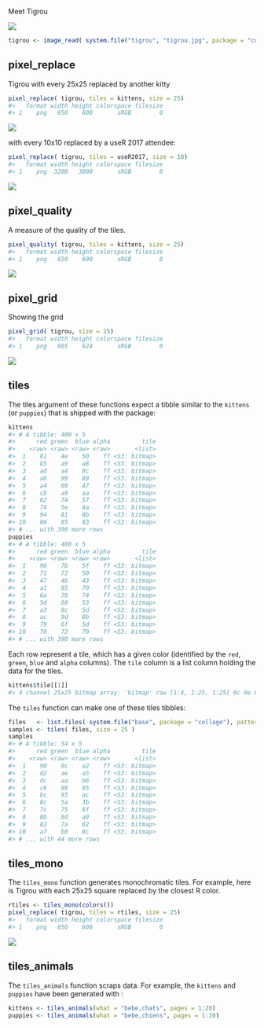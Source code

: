 
<!-- README.md is generated from README.Rmd. Please edit that file -->
Meet Tigrou

![](inst/tigrou/tigrou.jpg)

``` r
tigrou <- image_read( system.file("tigrou", "tigrou.jpg", package = "collage") )
```

pixel\_replace
--------------

Tigrou with every 25x25 replaced by another kitty

``` r
pixel_replace( tigrou, tiles = kittens, size = 25)
#>   format width height colorspace filesize
#> 1    png   650    600       sRGB        0
```

![](images/pixel_replace.png)

with every 10x10 replaced by a useR 2017 attendee:

``` r
pixel_replace( tigrou, tiles = useR2017, size = 10)
#>   format width height colorspace filesize
#> 1    png  3200   3000       sRGB        0
```

![](images/pixel_replace_useR.png)

pixel\_quality
--------------

A measure of the quality of the tiles.

``` r
pixel_quality( tigrou, tiles = kittens, size = 25)
#>   format width height colorspace filesize
#> 1    png   650    600       sRGB        0
```

![](images/pixel_quality.png)

pixel\_grid
-----------

Showing the grid

``` r
pixel_grid( tigrou, size = 25)
#>   format width height colorspace filesize
#> 1    png   665    624       sRGB        0
```

![](images/pixel_grid.png)

tiles
-----

The tiles argument of these functions expect a tibble similar to the `kittens` (or `puppies`) that is shipped with the package:

``` r
kittens
#> # A tibble: 400 x 5
#>      red green  blue alpha         tile
#>    <raw> <raw> <raw> <raw>       <list>
#>  1    81    4e    50    ff <S3: bitmap>
#>  2    b5    a9    a8    ff <S3: bitmap>
#>  3    ad    a4    9c    ff <S3: bitmap>
#>  4    a6    99    89    ff <S3: bitmap>
#>  5    a4    69    47    ff <S3: bitmap>
#>  6    cb    a9    aa    ff <S3: bitmap>
#>  7    82    74    57    ff <S3: bitmap>
#>  8    74    5e    4a    ff <S3: bitmap>
#>  9    94    81    8b    ff <S3: bitmap>
#> 10    86    85    83    ff <S3: bitmap>
#> # ... with 390 more rows
puppies
#> # A tibble: 400 x 5
#>      red green  blue alpha         tile
#>    <raw> <raw> <raw> <raw>       <list>
#>  1    96    7b    5f    ff <S3: bitmap>
#>  2    71    72    50    ff <S3: bitmap>
#>  3    47    46    43    ff <S3: bitmap>
#>  4    a1    85    70    ff <S3: bitmap>
#>  5    6a    70    74    ff <S3: bitmap>
#>  6    5d    60    53    ff <S3: bitmap>
#>  7    a3    8c    5d    ff <S3: bitmap>
#>  8    ac    9d    8b    ff <S3: bitmap>
#>  9    79    6f    5d    ff <S3: bitmap>
#> 10    70    72    70    ff <S3: bitmap>
#> # ... with 390 more rows
```

Each row represent a tile, which has a given color (identified by the `red`, `green`, `blue` and `alpha` columns). The `tile` column is a list column holding the data for the tiles.

``` r
kittens$tile[[1]]
#> 4 channel 25x25 bitmap array: 'bitmap' raw [1:4, 1:25, 1:25] 0c 0e 0d ff ...
```

The `tiles` function can make one of these tiles tibbles:

``` r
files   <- list.files( system.file("base", package = "collage"), pattern = "jpg$", full.names = TRUE )
samples <- tiles( files, size = 25 )
samples
#> # A tibble: 54 x 5
#>      red green  blue alpha         tile
#>    <raw> <raw> <raw> <raw>       <list>
#>  1    90    9c    a2    ff <S3: bitmap>
#>  2    d2    ae    a5    ff <S3: bitmap>
#>  3    dc    aa    b6    ff <S3: bitmap>
#>  4    c6    88    95    ff <S3: bitmap>
#>  5    bc    93    ac    ff <S3: bitmap>
#>  6    8c    5a    3b    ff <S3: bitmap>
#>  7    7c    75    6f    ff <S3: bitmap>
#>  8    8b    8d    a0    ff <S3: bitmap>
#>  9    82    7a    62    ff <S3: bitmap>
#> 10    a7    b0    8c    ff <S3: bitmap>
#> # ... with 44 more rows
```

tiles\_mono
-----------

The `tiles_mono` function generates monochromatic tiles. For example, here is Tigrou with each 25x25 square replaced by the closest R color.

``` r
rtiles <- tiles_mono(colors())
pixel_replace( tigrou, tiles = rtiles, size = 25)
#>   format width height colorspace filesize
#> 1    png   650    600       sRGB        0
```

![](images/pixel_replace_rcolors.png)

tiles\_animals
--------------

The `tiles_animals` function scraps data. For example, the `kittens` and `puppies` have been generated with :

``` r
kittens <- tiles_animals(what = "bebe,chats", pages = 1:20)
puppies <- tiles_animals(what = "bebe,chiens", pages = 1:20)
```
